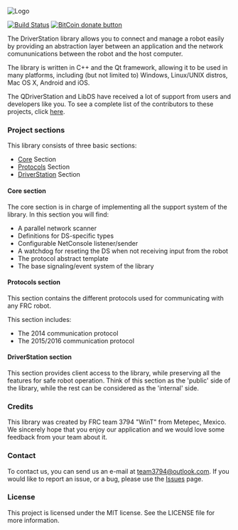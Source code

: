 ![Logo](etc/logo.png)

[![Build Status](https://travis-ci.org/WinT-3794/LibDS.svg?branch=master)](https://travis-ci.org/WinT-3794/LibDS)
[![BitCoin donate button](https://img.shields.io/badge/bitcoin-donate-yellow.svg)](https://blockchain.info/address/1K85yLxjuqUmhkjP839R7C23XFhSxrefMx "Donate once-off to this project using BitCoin")

The DriverStation library allows you to connect and manage a robot easily by providing an abstraction layer between an application and the network comununications between the robot and the host computer.

The library is written in C++ and the Qt framework, allowing it to be used in many platforms, including (but not limited to) Windows, Linux/UNIX distros, Mac OS X, Android and iOS.

The QDriverStation and LibDS have received a lot of support from users and developers like you. To see a complete list of the contributors to these projects, click [here](https://github.com/FRC-Utilities/QDriverStation/blob/master/CONTRIBUTORS.md).

### Project sections

This library consists of three basic sections:

- [Core](#core-section) Section
- [Protocols](#protocols-section) Section
- [DriverStation](#driverstation-section) Section

#### Core section

The core section is in charge of implementing all the support system of the library. In this section you will find:

- A parallel network scanner
- Definitions for DS-specific types
- Configurable NetConsole listener/sender
- A watchdog for reseting the DS when not receiving input from the robot
- The protocol abstract template
- The base signaling/event system of the library

#### Protocols section

This section contains the different protocols used for communicating with any FRC robot.

This section includes:

- The 2014 communication protocol
- The 2015/2016 communication protocol

#### DriverStation section

This section provides client access to the library, while preserving all the features for safe robot operation. Think of this section as the 'public' side of the library, while the rest can be considered as the 'internal' side.

### Credits

This library was created by FRC team 3794 "WinT" from Metepec, Mexico. We sincerely hope that you enjoy our application and we would love some feedback from your team about it.

### Contact

To contact us, you can send us an e-mail at [team3794@outlook.com](mailto:team3794@outlook). If you would like to report an issue, or a bug, please use the [Issues](https://github.com/wint-3794/qdriverstation/issues) page.

### License

This project is licensed under the MIT license. See the LICENSE file for more information.
